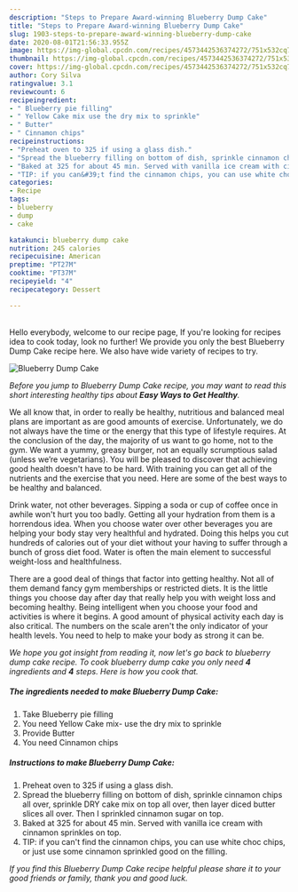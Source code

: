 ```yaml
---
description: "Steps to Prepare Award-winning Blueberry Dump Cake"
title: "Steps to Prepare Award-winning Blueberry Dump Cake"
slug: 1903-steps-to-prepare-award-winning-blueberry-dump-cake
date: 2020-08-01T21:56:33.955Z
image: https://img-global.cpcdn.com/recipes/4573442536374272/751x532cq70/blueberry-dump-cake-recipe-main-photo.jpg
thumbnail: https://img-global.cpcdn.com/recipes/4573442536374272/751x532cq70/blueberry-dump-cake-recipe-main-photo.jpg
cover: https://img-global.cpcdn.com/recipes/4573442536374272/751x532cq70/blueberry-dump-cake-recipe-main-photo.jpg
author: Cory Silva
ratingvalue: 3.1
reviewcount: 6
recipeingredient:
- " Blueberry pie filling"
- " Yellow Cake mix use the dry mix to sprinkle"
- " Butter"
- " Cinnamon chips"
recipeinstructions:
- "Preheat oven to 325 if using a glass dish."
- "Spread the blueberry filling on bottom of dish, sprinkle cinnamon chips all over, sprinkle DRY cake mix on top all over, then layer diced butter slices all over. Then I sprinkled cinnamon sugar on top."
- "Baked at 325 for about 45 min. Served with vanilla ice cream with cinnamon sprinkles on top."
- "TIP: if you can&#39;t find the cinnamon chips, you can use white choc chips, or just use some cinnamon sprinkled good on the filling."
categories:
- Recipe
tags:
- blueberry
- dump
- cake

katakunci: blueberry dump cake 
nutrition: 245 calories
recipecuisine: American
preptime: "PT27M"
cooktime: "PT37M"
recipeyield: "4"
recipecategory: Dessert

---
```

<br>
Hello everybody, welcome to our recipe page, If you're looking for recipes idea to cook today, look no further! We provide you only the best Blueberry Dump Cake recipe here. We also have wide variety of recipes to try.
<br>


![Blueberry Dump Cake](https://img-global.cpcdn.com/recipes/4573442536374272/751x532cq70/blueberry-dump-cake-recipe-main-photo.jpg)

<i>Before you jump to Blueberry Dump Cake recipe, you may want to read this short interesting healthy tips about <strong>Easy Ways to Get Healthy</strong>.</i>

We all know that, in order to really be healthy, nutritious and balanced meal plans are important as are good amounts of exercise. Unfortunately, we do not always have the time or the energy that this type of lifestyle requires. At the conclusion of the day, the majority of us want to go home, not to the gym. We want a yummy, greasy burger, not an equally scrumptious salad (unless we’re vegetarians). You will be pleased to discover that achieving good health doesn't have to be hard. With training you can get all of the nutrients and the exercise that you need. Here are some of the best ways to be healthy and balanced.

Drink water, not other beverages. Sipping a soda or cup of coffee once in awhile won't hurt you too badly. Getting all your hydration from them is a horrendous idea. When you choose water over other beverages you are helping your body stay very healthful and hydrated. Doing this helps you cut hundreds of calories out of your diet without your having to suffer through a bunch of gross diet food. Water is often the main element to successful weight-loss and healthfulness.

There are a good deal of things that factor into getting healthy. Not all of them demand fancy gym memberships or restricted diets. It is the little things you choose day after day that really help you with weight loss and becoming healthy. Being intelligent when you choose your food and activities is where it begins. A good amount of physical activity each day is also critical. The numbers on the scale aren't the only indicator of your health levels. You need to help to make your body as strong it can be. 


<i>We hope you got insight from reading it, now let's go back to blueberry dump cake recipe. To cook blueberry dump cake you only need <strong>4</strong> ingredients and <strong>4</strong> steps. Here is how you cook that.
</i>

##### The ingredients needed to make Blueberry Dump Cake:

1. Take  Blueberry pie filling
1. You need  Yellow Cake mix- use the dry mix to sprinkle
1. Provide  Butter
1. You need  Cinnamon chips


##### Instructions to make Blueberry Dump Cake:

1. Preheat oven to 325 if using a glass dish.
1. Spread the blueberry filling on bottom of dish, sprinkle cinnamon chips all over, sprinkle DRY cake mix on top all over, then layer diced butter slices all over. Then I sprinkled cinnamon sugar on top.
1. Baked at 325 for about 45 min. Served with vanilla ice cream with cinnamon sprinkles on top.
1. TIP: if you can&#39;t find the cinnamon chips, you can use white choc chips, or just use some cinnamon sprinkled good on the filling.


<i>If you find this Blueberry Dump Cake recipe helpful please share it to your good friends or family, thank you and good luck.</i>
